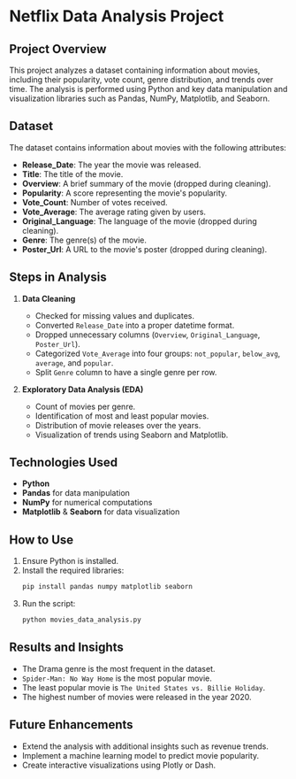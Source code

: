 # Netflix Data Analysis Project

## Project Overview
This project analyzes a dataset containing information about movies, including their popularity, vote count, genre distribution, and trends over time. The analysis is performed using Python and key data manipulation and visualization libraries such as Pandas, NumPy, Matplotlib, and Seaborn.

## Dataset
The dataset contains information about movies with the following attributes:
- **Release_Date**: The year the movie was released.
- **Title**: The title of the movie.
- **Overview**: A brief summary of the movie (dropped during cleaning).
- **Popularity**: A score representing the movie's popularity.
- **Vote_Count**: Number of votes received.
- **Vote_Average**: The average rating given by users.
- **Original_Language**: The language of the movie (dropped during cleaning).
- **Genre**: The genre(s) of the movie.
- **Poster_Url**: A URL to the movie's poster (dropped during cleaning).

## Steps in Analysis
1. **Data Cleaning**
   - Checked for missing values and duplicates.
   - Converted `Release_Date` into a proper datetime format.
   - Dropped unnecessary columns (`Overview`, `Original_Language`, `Poster_Url`).
   - Categorized `Vote_Average` into four groups: `not_popular`, `below_avg`, `average`, and `popular`.
   - Split `Genre` column to have a single genre per row.

2. **Exploratory Data Analysis (EDA)**
   - Count of movies per genre.
   - Identification of most and least popular movies.
   - Distribution of movie releases over the years.
   - Visualization of trends using Seaborn and Matplotlib.

## Technologies Used
- **Python**
- **Pandas** for data manipulation
- **NumPy** for numerical computations
- **Matplotlib** & **Seaborn** for data visualization

## How to Use
1. Ensure Python is installed.
2. Install the required libraries:
   ```sh
   pip install pandas numpy matplotlib seaborn
   ```
3. Run the script:
   ```sh
   python movies_data_analysis.py
   ```

## Results and Insights
- The Drama genre is the most frequent in the dataset.
- `Spider-Man: No Way Home` is the most popular movie.
- The least popular movie is `The United States vs. Billie Holiday`.
- The highest number of movies were released in the year 2020.

## Future Enhancements
- Extend the analysis with additional insights such as revenue trends.
- Implement a machine learning model to predict movie popularity.
- Create interactive visualizations using Plotly or Dash.



